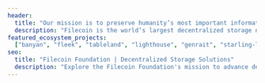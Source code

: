 ```yaml
---
header:
  title: "Our mission is to preserve humanity’s most important information"
  description: "Filecoin is the world’s largest decentralized storage network. Filecoin Foundation's mission is to preserve humanity's most important information, as well as to facilitate the open source governance of the Filecoin network, fund research and development projects for decentralized technologies, and support the growth of the Filecoin ecosystem and community."
featured_ecosystem_projects:
  ["banyan", "fleek", "tableland", "lighthouse", "genrait", "starling-lab"]
seo:
  title: "Filecoin Foundation | Decentralized Storage Solutions"
  description: "Explore the Filecoin Foundation's mission to advance decentralized storage technology. Learn about our projects, research, and community initiatives."
---
```

